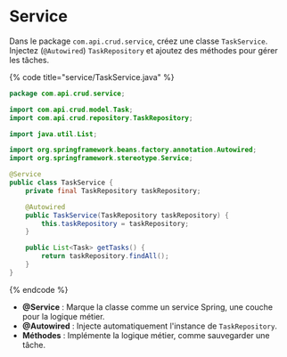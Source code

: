 # Service

Dans le package `com.api.crud.service`, créez une classe `TaskService`. Injectez (`@Autowired`) `TaskRepository` et ajoutez des méthodes pour gérer les tâches.

{% code title="service/TaskService.java" %}
```java
package com.api.crud.service;

import com.api.crud.model.Task;
import com.api.crud.repository.TaskRepository;

import java.util.List;

import org.springframework.beans.factory.annotation.Autowired;
import org.springframework.stereotype.Service;

@Service
public class TaskService {
    private final TaskRepository taskRepository;

    @Autowired
    public TaskService(TaskRepository taskRepository) {
        this.taskRepository = taskRepository;
    }

    public List<Task> getTasks() {
        return taskRepository.findAll();
    }
}
```
{% endcode %}

* **@Service** : Marque la classe comme un service Spring, une couche pour la logique métier.
* **@Autowired** : Injecte automatiquement l'instance de `TaskRepository`.
* **Méthodes** : Implémente la logique métier, comme sauvegarder une tâche.
